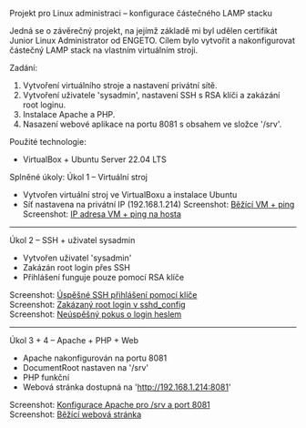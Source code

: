 Projekt pro Linux administraci – konfigurace částečného LAMP stacku

Jedná se o závěrečný projekt, na jejímž základě mi byl udělen certifikát Junior Linux Administrator od ENGETO.
Cílem bylo vytvořit a nakonfigurovat částečný LAMP stack na vlastním virtuálním stroji.

Zadání:
1. Vytvoření virtuálního stroje a nastavení privátní sítě.
2. Vytvoření uživatele 'sysadmin', nastavení SSH s RSA klíči a zakázání root loginu.
3. Instalace Apache a PHP.
4. Nasazení webové aplikace na portu 8081 s obsahem ve složce '/srv'.

Použité technologie:
- VirtualBox + Ubuntu Server 22.04 LTS

Splněné úkoly:
Úkol 1 – Virtuální stroj
- Vytvořen virtuální stroj ve VirtualBoxu a instalace Ubuntu 
- Síť nastavena na privátní IP (192.168.1.214)
Screenshot: [Běžící VM + ping](screenshots/vm_running_ping.png)  
Screenshot: [IP adresa VM + ping na hosta](screenshots/vm_ipconfig_ping_host.png)

---

Úkol 2 – SSH + uživatel sysadmin
- Vytvořen uživatel 'sysadmin' 
- Zakázán root login přes SSH
- Přihlášení funguje pouze pomocí RSA klíče  

Screenshot: [Úspěšné SSH přihlášení pomocí klíče](screenshots/ssh_login_sysadmin_key.png)  
Screenshot: [Zakázaný root login v sshd_config](screenshots/sshd_config_root_disabled.png)  
Screenshot: [Neúspěšný pokus o login heslem](screenshots/ssh_password_login_failed.png)

---

Úkol 3 + 4 – Apache + PHP + Web
- Apache nakonfigurován na portu 8081 
- DocumentRoot nastaven na '/srv'  
- PHP funkční  
- Webová stránka dostupná na 'http://192.168.1.214:8081'  

Screenshot: [Konfigurace Apache pro /srv a port 8081](screenshots/apache_config_srv_8081.png)  
Screenshot: [Běžící webová stránka](screenshots/webpage_running_8081.png)
